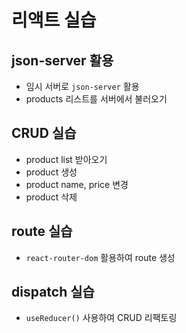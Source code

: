 # 리액트 실습
## json-server 활용
- 임시 서버로 `json-server` 활용
- products 리스트를 서버에서 불러오기
## CRUD 실습
- product list 받아오기
- product 생성
- product name, price 변경
- product 삭제
## route 실습
- `react-router-dom` 활용하여 route 생성
## dispatch 실습
- `useReducer()` 사용하여 CRUD 리팩토링